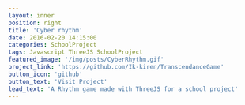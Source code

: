 ```yaml
---
layout: inner
position: right
title: 'Cyber rhythm'
date: 2016-02-20 14:15:00
categories: SchoolProject
tags: Javascript ThreeJS SchoolProject
featured_image: '/img/posts/CyberRhythm.gif'
project_link: 'https://github.com/Ik-kiren/TranscendanceGame'
button_icon: 'github'
button_text: 'Visit Project'
lead_text: 'A Rhythm game made with ThreeJS for a school project'
---
```

